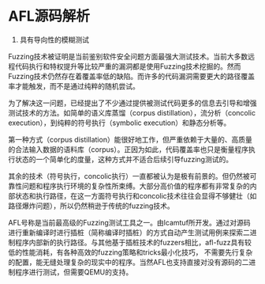 # AFL源码解析
1. 具有导向性的模糊测试

Fuzzing技术被证明是当前鉴别软件安全问题方面最强大测试技术。当前大多数远程代码执行和特权提升等比较严重的漏洞都是使用Fuzzing技术挖掘的。然而Fuzzing技术仍然存在着覆盖率低的缺陷。而许多的代码漏洞需要更大的路径覆盖率才能触发，而不是通过纯粹的随机尝试。

为了解决这一问题，已经提出了不少通过提供被测试代码更多的信息去引导和增强测试技术的方法。如简单的语义库蒸馏（corpus distillation），流分析（concolic execution），到纯粹的符号执行（symbolic execution）和静态分析等。

第一种方式（corpus distillation）能很好地工作，但严重依赖于大量的、高质量的合法输入数据的语料库（corpus）。正因为如此，代码覆盖率也只是衡量程序执行状态的一个简单化的度量，这种方式并不适合后续引导fuzzing测试的。

其余的技术（符号执行，concolic执行）一直都被认为是极有前景的。但仍然被可靠性问题和程序执行环境的复杂性所束缚。大部分高价值的程序都有非常复杂的内部状态和执行路径，在这一方面符号执行和concolic技术往往会显得不够健壮（如路径爆炸问题），所以仍然稍逊于传统的fuzzing技术。

AFL号称是当前最高级的Fuzzing测试工具之一。由lcamtuf所开发。通过对源码进行重新编译时进行插桩（简称编译时插桩）的方式自动产生测试用例来探索二进制程序内部新的执行路径。与其他基于插桩技术的fuzzers相比，afl-fuzz具有较低的性能消耗，有各种高效的fuzzing策略和tricks最小化技巧， 不需要先行复杂的配置，能无缝处理复杂的现实中的程序。当然AFL也支持直接对没有源码的二进制程序进行测试，但需要QEMU的支持。
